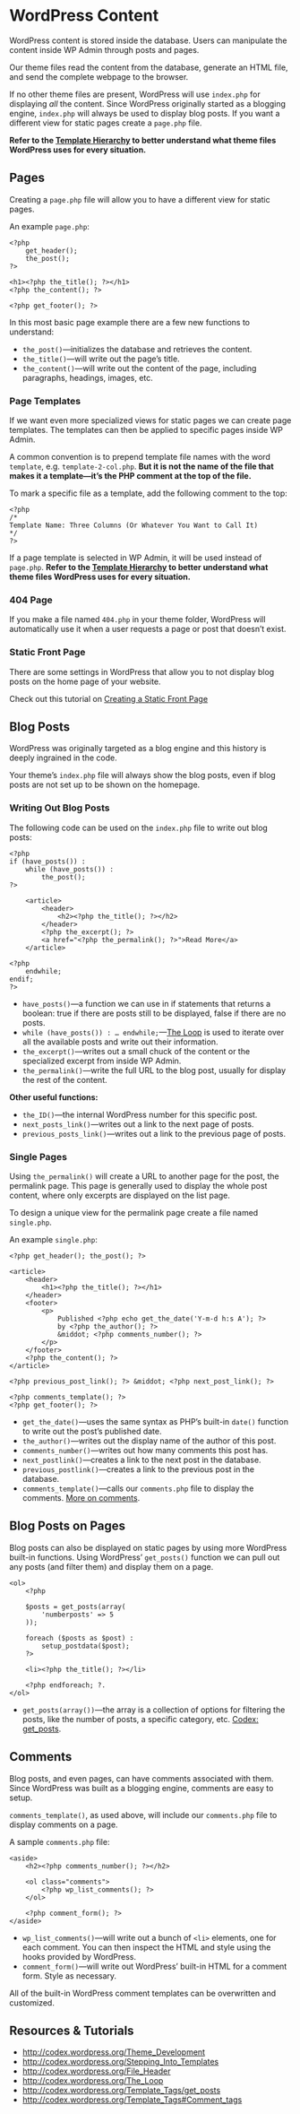 # WordPress Content

WordPress content is stored inside the database. Users can manipulate the content inside WP Admin through posts and pages.

Our theme files read the content from the database, generate an HTML file, and send the complete webpage to the browser.

If no other theme files are present, WordPress will use `index.php` for displaying *all* the content. Since WordPress originally started as a blogging engine, `index.php` will always be used to display blog posts. If you want a different view for static pages create a `page.php` file.

**Refer to the [Template Hierarchy](http://codex.wordpress.org/Template_Hierarchy) to better understand what theme files WordPress uses for every situation.**

## Pages

Creating a `page.php` file will allow you to have a different view for static pages.

An example `page.php`:

	<?php
		get_header();
		the_post();
	?>
	
	<h1><?php the_title(); ?></h1>
	<?php the_content(); ?>
	
	<?php get_footer(); ?>

In this most basic page example there are a few new functions to understand:

- `the_post()`—initializes the database and retrieves the content.
- `the_title()`—will write out the page’s title.
- `the_content()`—will write out the content of the page, including paragraphs, headings, images, etc.

### Page Templates

If we want even more specialized views for static pages we can create page templates. The templates can then be applied to specific pages inside WP Admin.

A common convention is to prepend template file names with the word `template`, e.g. `template-2-col.php`. **But it is not the name of the file that makes it a template—it’s the PHP comment at the top of the file.**

To mark a specific file as a template, add the following comment to the top:

	<?php
	/*
	Template Name: Three Columns (Or Whatever You Want to Call It)
	*/
	?>

If a page template is selected in WP Admin, it will be used instead of `page.php`. **Refer to the [Template Hierarchy](http://codex.wordpress.org/Template_Hierarchy) to better understand what theme files WordPress uses for every situation.**

### 404 Page

If you make a file named `404.php` in your theme folder, WordPress will automatically use it when a user requests a page or post that doesn’t exist.

### Static Front Page

There are some settings in WordPress that allow you to not display blog posts on the home page of your website.

Check out this tutorial on [Creating a Static Front Page](http://codex.wordpress.org/Creating_a_Static_Front_Page)

## Blog Posts

WordPress was originally targeted as a blog engine and this history is deeply ingrained in the code.

Your theme’s `index.php` file will always show the blog posts, even if blog posts are not set up to be shown on the homepage.

### Writing Out Blog Posts

The following code can be used on the `index.php` file to write out blog posts:

	<?php
	if (have_posts()) :
		while (have_posts()) :
			the_post();
	?>
	
		<article>
			<header>
				<h2><?php the_title(); ?></h2>
			</header>
			<?php the_excerpt(); ?>
			<a href="<?php the_permalink(); ?>">Read More</a>
		</article>
	
	<?php 
		endwhile;
	endif;
	?>

- `have_posts()`—a function we can use in if statements that returns a boolean: true if there are posts still to be displayed, false if there are no posts.
- `while (have_posts()) : … endwhile;`—[The Loop](http://codex.wordpress.org/The_Loop) is used to iterate over all the available posts and write out their information.
- `the_excerpt()`—writes out a small chuck of the content or the specialized excerpt from inside WP Admin.
- `the_permalink()`—write the full URL to the blog post, usually for display the rest of the content.

**Other useful functions:**

- `the_ID()`—the internal WordPress number for this specific post.
- `next_posts_link()`—writes out a link to the next page of posts.
- `previous_posts_link()`—writes out a link to the previous page of posts.

### Single Pages

Using `the_permalink()` will create a URL to another page for the post, the permalink page. This page is generally used to display the whole post content, where only excerpts are displayed on the list page.

To design a unique view for the permalink page create a file named `single.php`.

An example `single.php`:

	<?php get_header(); the_post(); ?>
	
	<article>
		<header>
			<h1><?php the_title(); ?></h1>
		</header>
		<footer>
			<p>
				Published <?php echo get_the_date('Y-m-d h:s A'); ?>
				by <?php the_author(); ?>
				&middot; <?php comments_number(); ?>
			</p>
		</footer>
		<?php the_content(); ?>
	</article>
	
	<?php previous_post_link(); ?> &middot; <?php next_post_link(); ?>
	
	<?php comments_template(); ?>
	<?php get_footer(); ?>

- `get_the_date()`—uses the same syntax as PHP’s built-in `date()` function to write out the post’s published date.
- `the_author()`—writes out the display name of the author of this post.
- `comments_number()`—writes out how many comments this post has.
- `next_postlink()`—creates a link to the next post in the database.
- `previous_postlink()`—creates a link to the previous post in the database.
- `comments_template()`—calls our `comments.php` file to display the comments. [More on comments](#comments).

## Blog Posts on Pages

Blog posts can also be displayed on static pages by using more WordPress built-in functions. Using WordPress’ `get_posts()` function we can pull out any posts (and filter them) and display them on a page.
	
	<ol>	
		<?php
		
		$posts = get_posts(array(
			'numberposts' => 5
		));
		
		foreach ($posts as $post) :
			setup_postdata($post);
		?>
		
		<li><?php the_title(); ?></li>
		
		<?php endforeach; ?.
	</ol>

- `get_posts(array())`—the array is a collection of options for filtering the posts, like the number of posts, a specific category, etc. [Codex: get_posts](http://codex.wordpress.org/Template_Tags/get_posts).

## Comments

Blog posts, and even pages, can have comments associated with them. Since WordPress was built as a blogging engine, comments are easy to setup.

`comments_template()`, as used above, will include our `comments.php` file to display comments on a page.

A sample `comments.php` file:

	<aside>
		<h2><?php comments_number(); ?></h2>
		
		<ol class="comments">
			<?php wp_list_comments(); ?>
		</ol>
		
		<?php comment_form(); ?>
	</aside>

- `wp_list_comments()`—will write out a bunch of `<li>` elements, one for each comment. You can then inspect the HTML and style using the hooks provided by WordPress.
- `comment_form()`—will write out WordPress’ built-in HTML for a comment form. Style as necessary.

All of the built-in WordPress comment templates can be overwritten and customized.

## Resources & Tutorials

- <http://codex.wordpress.org/Theme_Development>
- <http://codex.wordpress.org/Stepping_Into_Templates>
- <http://codex.wordpress.org/File_Header>
- <http://codex.wordpress.org/The_Loop>
- <http://codex.wordpress.org/Template_Tags/get_posts>
- <http://codex.wordpress.org/Template_Tags#Comment_tags>